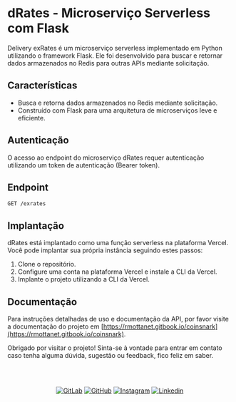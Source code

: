 # dRates - Microserviço Serverless com Flask

Delivery exRates é um microserviço serverless implementado em Python utilizando o framework Flask. Ele foi desenvolvido para buscar e retornar dados armazenados no Redis para outras APIs mediante solicitação.

## Características
- Busca e retorna dados armazenados no Redis mediante solicitação.
- Construído com Flask para uma arquitetura de microserviços leve e eficiente.

## Autenticação
O acesso ao endpoint do microserviço dRates requer autenticação utilizando um token de autenticação (Bearer token).

## Endpoint
```
GET /exrates
```

## Implantação
dRates está implantado como uma função serverless na plataforma Vercel. Você pode implantar sua própria instância seguindo estes passos:
1. Clone o repositório.
2. Configure uma conta na plataforma Vercel e instale a CLI da Vercel.
3. Implante o projeto utilizando a CLI da Vercel.

## Documentação
Para instruções detalhadas de uso e documentação da API, por favor visite a documentação do projeto em [https://rmottanet.gitbook.io/coinsnark](https://rmottanet.gitbook.io/coinsnark).

Obrigado por visitar o projeto! Sinta-se à vontade para entrar em contato caso tenha alguma dúvida, sugestão ou feedback, fico feliz em saber.

<br />
<br />
<p align="center">
<a href="https://gitlab.com/rmottanet"><img src="https://img.shields.io/badge/Gitlab--_.svg?style=social&logo=gitlab" alt="GitLab"></a>
<a href="https://github.com/rmottanet"><img src="https://img.shields.io/badge/Github--_.svg?style=social&logo=github" alt="GitHub"></a>
<a href="https://instagram.com/rmottanet/"><img src="https://img.shields.io/badge/Instagram--_.svg?style=social&logo=instagram" alt="Instagram"></a>
<a href="https://www.linkedin.com/in/rmottanet/"><img src="https://img.shields.io/badge/Linkedin--_.svg?style=social&logo=linkedin" alt="Linkedin"></a>
</p>
<br />
